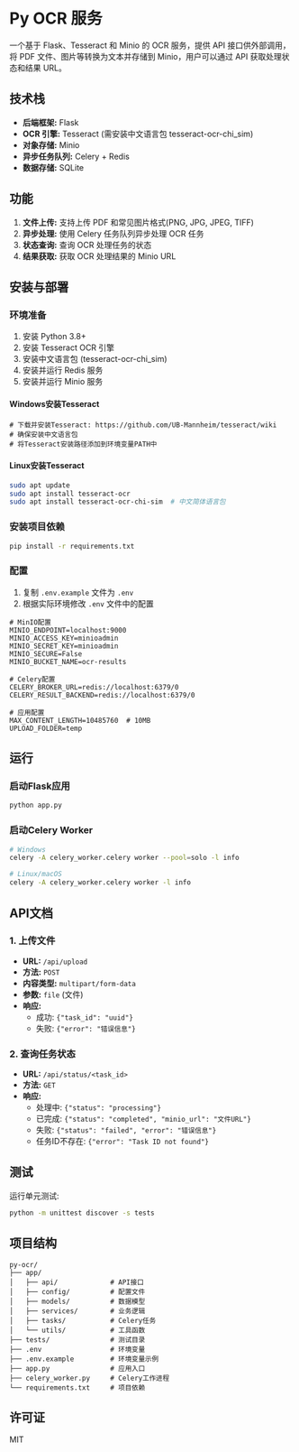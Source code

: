 # Py OCR 服务

一个基于 Flask、Tesseract 和 Minio 的 OCR 服务，提供 API 接口供外部调用，将 PDF 文件、图片等转换为文本并存储到 Minio，用户可以通过 API 获取处理状态和结果 URL。

## 技术栈

- **后端框架:** Flask
- **OCR 引擎:** Tesseract (需安装中文语言包 tesseract-ocr-chi_sim)
- **对象存储:** Minio
- **异步任务队列:** Celery + Redis
- **数据存储:** SQLite

## 功能

1. **文件上传:** 支持上传 PDF 和常见图片格式(PNG, JPG, JPEG, TIFF)
2. **异步处理:** 使用 Celery 任务队列异步处理 OCR 任务
3. **状态查询:** 查询 OCR 处理任务的状态
4. **结果获取:** 获取 OCR 处理结果的 Minio URL

## 安装与部署

### 环境准备

1. 安装 Python 3.8+
2. 安装 Tesseract OCR 引擎
3. 安装中文语言包 (tesseract-ocr-chi_sim)
4. 安装并运行 Redis 服务
5. 安装并运行 Minio 服务

#### Windows安装Tesseract
```
# 下载并安装Tesseract: https://github.com/UB-Mannheim/tesseract/wiki
# 确保安装中文语言包
# 将Tesseract安装路径添加到环境变量PATH中
```

#### Linux安装Tesseract
```bash
sudo apt update
sudo apt install tesseract-ocr
sudo apt install tesseract-ocr-chi-sim  # 中文简体语言包
```

### 安装项目依赖

```bash
pip install -r requirements.txt
```

### 配置

1. 复制 `.env.example` 文件为 `.env`
2. 根据实际环境修改 `.env` 文件中的配置

```
# MinIO配置
MINIO_ENDPOINT=localhost:9000
MINIO_ACCESS_KEY=minioadmin
MINIO_SECRET_KEY=minioadmin
MINIO_SECURE=False
MINIO_BUCKET_NAME=ocr-results

# Celery配置
CELERY_BROKER_URL=redis://localhost:6379/0
CELERY_RESULT_BACKEND=redis://localhost:6379/0

# 应用配置
MAX_CONTENT_LENGTH=10485760  # 10MB
UPLOAD_FOLDER=temp
```

## 运行

### 启动Flask应用

```bash
python app.py
```

### 启动Celery Worker

```bash
# Windows
celery -A celery_worker.celery worker --pool=solo -l info

# Linux/macOS
celery -A celery_worker.celery worker -l info
```

## API文档

### 1. 上传文件

- **URL:** `/api/upload`
- **方法:** `POST`
- **内容类型:** `multipart/form-data`
- **参数:** `file` (文件)
- **响应:**
  - 成功: `{"task_id": "uuid"}`
  - 失败: `{"error": "错误信息"}`

### 2. 查询任务状态

- **URL:** `/api/status/<task_id>`
- **方法:** `GET`
- **响应:**
  - 处理中: `{"status": "processing"}`
  - 已完成: `{"status": "completed", "minio_url": "文件URL"}`
  - 失败: `{"status": "failed", "error": "错误信息"}`
  - 任务ID不存在: `{"error": "Task ID not found"}`

## 测试

运行单元测试:

```bash
python -m unittest discover -s tests
```

## 项目结构

```
py-ocr/
├── app/
│   ├── api/             # API接口
│   ├── config/          # 配置文件
│   ├── models/          # 数据模型
│   ├── services/        # 业务逻辑
│   ├── tasks/           # Celery任务
│   └── utils/           # 工具函数
├── tests/               # 测试目录
├── .env                 # 环境变量
├── .env.example         # 环境变量示例
├── app.py               # 应用入口
├── celery_worker.py     # Celery工作进程
└── requirements.txt     # 项目依赖
```

## 许可证

MIT 